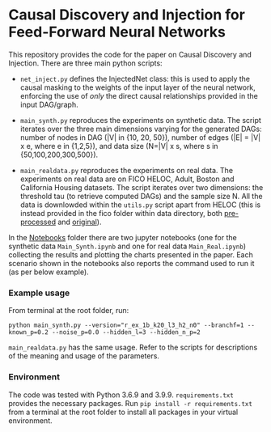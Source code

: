 # Causal Discovery and Injection for Feed-Forward Neural Networks
 This repository provides the code for the paper on Causal Discovery and Injection. There are three main python scripts:
- `net_inject.py` defines the InjectedNet class: this is used to apply the causal masking to the weights of the input layer of the neural network, enforcing the use of *only* the direct causal relationships provided in the input DAG/graph.

- `main_synth.py` reproduces the experiments on synthetic data. The script iterates over the three main dimensions varying for the generated DAGs: number  of nodes in DAG (|V| in {10, 20, 50}), number of edges (|E| = |V| x e, where e in {1,2,5}), and data size (N=|V| x s, where s in {50,100,200,300,500}). 

- `main_realdata.py` reproduces the experiments on real data. The experiments on real data are on FICO HELOC, Adult, Boston and California Housing datasets. The script iterates over two dimensions: the threshold tau (to retrieve computed DAGs) and the sample size N. All the data is downlowded within the `utils.py` script apart from HELOC (this is instead provided in the fico folder within data directory, both [pre-processed](data/fico/WOE_Rud_data.csv) and [original](data/fico/heloc_dataset_v1.csv)). 

In the [Notebooks](Notebooks) folder there are two jupyter notebooks (one for the synthetic data `Main_Synth.ipynb` and one for real data `Main_Real.ipynb`) collecting the results and plotting the charts presented in the paper. Each scenario shown in the notebooks also reports the command used to run it (as per below example).

### Example usage
From terminal at the root folder, run:
```
python main_synth.py --version="r_ex_1b_k20_l3_h2_n0" --branchf=1 --known_p=0.2 --noise_p=0.0 --hidden_l=3 --hidden_n_p=2
```
`main_realdata.py` has the same usage. Refer to the scripts for descriptions of the meaning and usage of the parameters.

### Environment
The code was tested with Python 3.6.9 and 3.9.9. `requirements.txt` provides the necessary packages. Run `pip install -r requirements.txt` from a terminal at the root folder to install all packages in your virtual environment.
